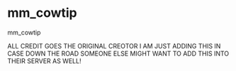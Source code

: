 # mm_cowtip
mm_cowtip

ALL CREDIT GOES THE ORIGINAL CREOTOR I AM JUST ADDING THIS IN CASE DOWN THE ROAD SOMEONE ELSE MIGHT WANT TO ADD THIS INTO THEIR SERVER AS WELL!
